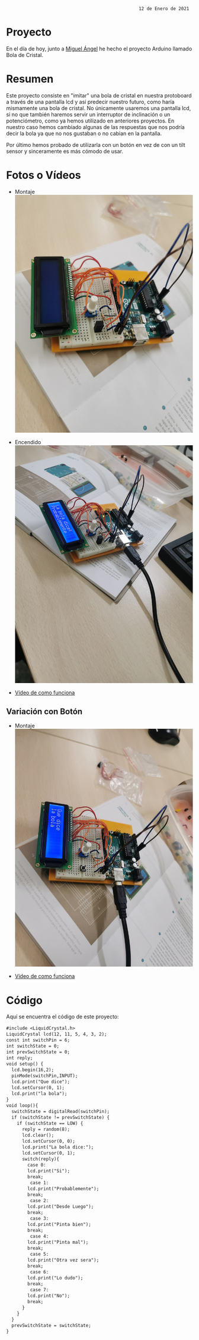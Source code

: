                                                       12 de Enero de 2021
                                                      
# Proyecto

En el día de hoy, junto a [Miguel Ángel](https://github.com/miguelamgel1107) he hecho el proyecto Arduino llamado Bola de Cristal.

# Resumen

Este proyecto consiste en "imitar" una bola de cristal en nuestra protoboard a través de una pantalla lcd y así predecir nuestro futuro, como haría mismamente una bola de cristal. No únicamente usaremos una pantalla lcd, si no que también haremos servir un interruptor de inclinación o un potenciómetro, como ya hemos utilizado en anteriores proyectos. En nuestro caso hemos cambiado algunas de las respuestas que nos podría decir la bola ya que no nos gustaban o no cabian en la pantalla.

Por último hemos probado de utilizarla con un botón en vez de con un tilt sensor y sinceramente es más cómodo de usar.

# Fotos o Vídeos

- Montaje
![](https://github.com/Tabrih/Arduino/blob/main/Archivos/IMG_20220112_125450.jpg)

- Encendido
![](https://github.com/Tabrih/Arduino/blob/main/Archivos/IMG_20220112_125700.jpg)

- [Vídeo de como funciona](https://raw.githubusercontent.com/Tabrih/Arduino/main/Archivos/VID_20220112_125524.mp4)

## Variación con Botón

- Montaje
![](https://github.com/Tabrih/Arduino/blob/main/Archivos/IMG_20220112_125734.jpg)

- [Vídeo de como funciona](https://raw.githubusercontent.com/Tabrih/Arduino/main/Archivos/VID_20220112_125753.mp4)

# Código 

Aquí se encuentra el código de este proyecto:

```
#include <LiquidCrystal.h>
LiquidCrystal lcd(12, 11, 5, 4, 3, 2);
const int switchPin = 6;
int switchState = 0;
int prevSwitchState = 0;
int reply;
void setup() {
  lcd.begin(16,2);
  pinMode(switchPin,INPUT);
  lcd.print("Que dice");
  lcd.setCursor(0, 1);
  lcd.print("la bola");
}
void loop(){
  switchState = digitalRead(switchPin);
  if (switchState != prevSwitchState) {
    if (switchState == LOW) {
      reply = random(8);
      lcd.clear();
      lcd.setCursor(0, 0);
      lcd.print("La bola dice:");
      lcd.setCursor(0, 1);
      switch(reply){
        case 0:
        lcd.print("Si");
        break;
         case 1:
        lcd.print("Probablemente");
        break;
         case 2:
        lcd.print("Desde Luego");
        break;
         case 3:
        lcd.print("Pinta bien");
        break;
         case 4:
        lcd.print("Pinta mal");
        break;
         case 5:
        lcd.print("Otra vez sera");
        break;
         case 6:
        lcd.print("Lo dudo");
        break;
         case 7:
        lcd.print("No");
        break;
      }
    }
  }
  prevSwitchState = switchState;
}
```

